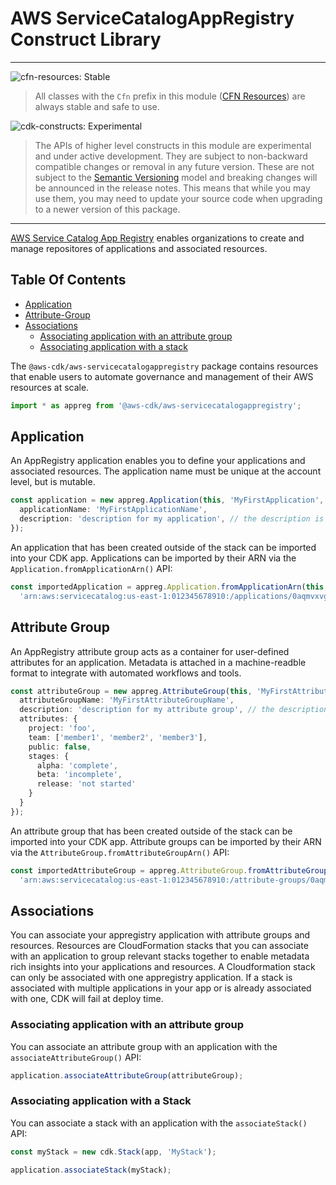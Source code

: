 # AWS ServiceCatalogAppRegistry Construct Library
<!--BEGIN STABILITY BANNER-->

---

![cfn-resources: Stable](https://img.shields.io/badge/cfn--resources-stable-success.svg?style=for-the-badge)

> All classes with the `Cfn` prefix in this module ([CFN Resources]) are always stable and safe to use.
>
> [CFN Resources]: https://docs.aws.amazon.com/cdk/latest/guide/constructs.html#constructs_lib

![cdk-constructs: Experimental](https://img.shields.io/badge/cdk--constructs-experimental-important.svg?style=for-the-badge)

> The APIs of higher level constructs in this module are experimental and under active development.
> They are subject to non-backward compatible changes or removal in any future version. These are
> not subject to the [Semantic Versioning](https://semver.org/) model and breaking changes will be
> announced in the release notes. This means that while you may use them, you may need to update
> your source code when upgrading to a newer version of this package.

---

<!--END STABILITY BANNER-->

[AWS Service Catalog App Registry](https://docs.aws.amazon.com/servicecatalog/latest/adminguide/appregistry.html)
enables organizations to create and manage repositores of applications and associated resources.

## Table Of Contents

- [Application](#application)
- [Attribute-Group](#attribute-group)
- [Associations](#associations)
  - [Associating application with an attribute group](#attribute-group-association)
  - [Associating application with a stack](#resource-association)

The `@aws-cdk/aws-servicecatalogappregistry` package contains resources that enable users to automate governance and management of their AWS resources at scale.

```ts nofixture
import * as appreg from '@aws-cdk/aws-servicecatalogappregistry';
```

## Application

An AppRegistry application enables you to define your applications and associated resources.
The application name must be unique at the account level, but is mutable.

```ts
const application = new appreg.Application(this, 'MyFirstApplication', {
  applicationName: 'MyFirstApplicationName',
  description: 'description for my application', // the description is optional
});
```

An application that has been created outside of the stack can be imported into your CDK app.
Applications can be imported by their ARN via the `Application.fromApplicationArn()` API:

```ts
const importedApplication = appreg.Application.fromApplicationArn(this, 'MyImportedApplication',
  'arn:aws:servicecatalog:us-east-1:012345678910:/applications/0aqmvxvgmry0ecc4mjhwypun6i');
```

## Attribute Group

An AppRegistry attribute group acts as a container for user-defined attributes for an application.
Metadata is attached in a machine-readble format to integrate with automated workflows and tools.

```ts
const attributeGroup = new appreg.AttributeGroup(this, 'MyFirstAttributeGroup', {
  attributeGroupName: 'MyFirstAttributeGroupName',
  description: 'description for my attribute group', // the description is optional,
  attributes: {
    project: 'foo',
    team: ['member1', 'member2', 'member3'],
    public: false,
    stages: {
      alpha: 'complete',
      beta: 'incomplete',
      release: 'not started'
    }
  }
});
```

An attribute group that has been created outside of the stack can be imported into your CDK app.
Attribute groups can be imported by their ARN via the `AttributeGroup.fromAttributeGroupArn()` API:

```ts
const importedAttributeGroup = appreg.AttributeGroup.fromAttributeGroupArn(this, 'MyImportedAttrGroup',
  'arn:aws:servicecatalog:us-east-1:012345678910:/attribute-groups/0aqmvxvgmry0ecc4mjhwypun6i');
```

## Associations

You can associate your appregistry application with attribute groups and resources.
Resources are CloudFormation stacks that you can associate with an application to group relevant
stacks together to enable metadata rich insights into your applications and resources.
A Cloudformation stack can only be associated with one appregistry application.
If a stack is associated with multiple applications in your app or is already associated with one,
CDK will fail at deploy time.

### Associating application with an attribute group

You can associate an attribute group with an application with the `associateAttributeGroup()` API:

```ts basic-constructs
application.associateAttributeGroup(attributeGroup);
```

### Associating application with a Stack

You can associate a stack with an application with the `associateStack()` API:

```ts basic-constructs
const myStack = new cdk.Stack(app, 'MyStack');

application.associateStack(myStack);
```

